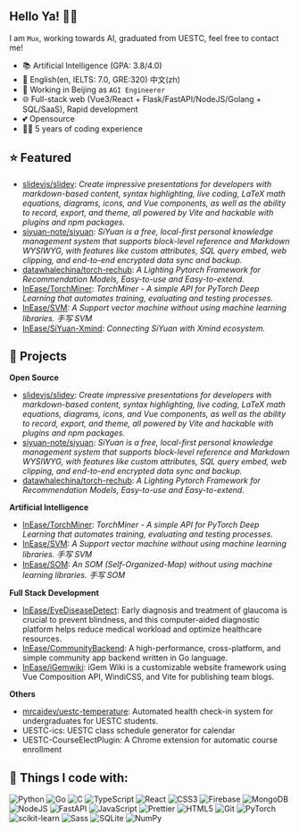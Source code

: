 ## Hello Ya! 👋🏻

I am `Mux`, working towards AI, graduated from UESTC, feel free to contact me!

- 📚 Artificial Intelligence (GPA: 3.8/4.0)
- 💬 English(en, IELTS: 7.0, GRE:320) 中文(zh)
- 🧠 Working in Beijing as `AGI Engineerer`
- 🌐 Full-stack web (Vue3/React + Flask/FastAPI/NodeJS/Golang + SQL/SaaS), Rapid development
- 💕 Opensource
- 👩‍💻 5 years of coding experience

## ⭐️ Featured

- [slidevjs/slidev](https://github.com/slidevjs/slidev): _Create impressive presentations for developers with markdown-based content, syntax highlighting, live coding, LaTeX math equations, diagrams, icons, and Vue components, as well as the ability to record, export, and theme, all powered by Vite and hackable with plugins and npm packages._
- [siyuan-note/siyuan](https://github.com/siyuan-note/siyuan): _SiYuan is a free, local-first personal knowledge management system that supports block-level reference and Markdown WYSIWYG, with features like custom attributes, SQL query embed, web clipping, and end-to-end encrypted data sync and backup._
- [datawhalechina/torch-rechub](https://github.com/datawhalechina/torch-rechub): _A Lighting Pytorch Framework for Recommendation Models, Easy-to-use and Easy-to-extend._
- [InEase/TorchMiner](https://github.com/InEase/TorchMiner): _TorchMiner - A simple API for PyTorch Deep Learning that automates training, evaluating and testing processes._
- [InEase/SVM](https://github.com/InEase/SVM): _A Support vector machine without using machine learning libraries. 手写 SVM_
- [InEase/SiYuan-Xmind](https://github.com/InEase/SiYuan-Xmind): _Connecting SiYuan with Xmind ecosystem._

## 🔨 Projects

**Open Source**

- [slidevjs/slidev](https://github.com/slidevjs/slidev): _Create impressive presentations for developers with markdown-based content, syntax highlighting, live coding, LaTeX math equations, diagrams, icons, and Vue components, as well as the ability to record, export, and theme, all powered by Vite and hackable with plugins and npm packages._
- [siyuan-note/siyuan](https://github.com/siyuan-note/siyuan): _SiYuan is a free, local-first personal knowledge management system that supports block-level reference and Markdown WYSIWYG, with features like custom attributes, SQL query embed, web clipping, and end-to-end encrypted data sync and backup._
- [datawhalechina/torch-rechub](https://github.com/datawhalechina/torch-rechub): _A Lighting Pytorch Framework for Recommendation Models, Easy-to-use and Easy-to-extend._

**Artificial Intelligence**

- [InEase/TorchMiner](https://github.com/InEase/TorchMiner): _TorchMiner - A simple API for PyTorch Deep Learning that automates training, evaluating and testing processes._
- [InEase/SVM](https://github.com/InEase/SVM): _A Support vector machine without using machine learning libraries. 手写 SVM_
- [InEase/SOM](https://github.com/InEase/SOM): _An SOM (Self-Organized-Map) without using machine learning libraries. 手写 SOM_

**Full Stack Development**

- [InEase/EyeDiseaseDetect](https://github.com/InEase/EyeDiseaseDetect): Early diagnosis and treatment of glaucoma is crucial to prevent blindness, and this computer-aided diagnostic platform helps reduce medical workload and optimize healthcare resources.
- [InEase/CommunityBackend](https://github.com/InEase/CommunityBackend): A high-performance, cross-platform, and simple community app backend written in Go language.
- [InEase/iGemwiki](https://github.com/InEase/iGemwiki): iGem Wiki is a customizable website framework using Vue Composition API, WindiCSS, and Vite for publishing team blogs.

**Others**

- [mrcaidev/uestc-temperature](https://github.com/mrcaidev/uestc-temperature): Automated health check-in system for undergraduates for UESTC students.
- UESTC-ics: UESTC class schedule generator for calendar
- UESTC-CourseElectPlugin: A Chrome extension for automatic course enrollment

## 🔧 Things I code with:

![Python](http://img.shields.io/badge/Python-3776AB?style=flat-square&logo=python&logoColor=ffffff)
![Go](https://img.shields.io/badge/-Go-3776AB?style=flat-square&logo=go&logoColor=ffffff)
![C](http://img.shields.io/badge/-C-3776AB?style=flat-square&logo=c&logoColor=ffffff)
![TypeScript](https://img.shields.io/badge/TypeScript-%23007ACC.svg?style=flat-square&logo=typescript&logoColor=white)
![React](https://img.shields.io/badge/React-%23007ACC?style=flat-square&logo=react&logoColor=white)
![CSS3](https://img.shields.io/badge/-CSS3-%231572B6?style=flat-square&logo=css3)
![Firebase](https://img.shields.io/badge/firebase-%234285F4.svg?style=flat-square&logo=firebase)
![MongoDB](https://img.shields.io/badge/MongoDB-%234ea94b.svg?style=flat-square&logo=mongodb&logoColor=white)
![NodeJS](https://img.shields.io/badge/Nodejs-43853d?style=flat-square&logo=node.js&logoColor=white)
![FastAPI](https://img.shields.io/badge/FastAPI-43853d.svg?style=flat-square&logo=fastapi&logoColor=white)
![JavaScript](https://img.shields.io/badge/-JavaScript-yellow?style=flat-square&logo=javascript&logoColor=white)
![Prettier](https://img.shields.io/badge/-Prettier-E7A93E?style=flat-square&logo=prettier&logoColor=white)
![HTML5](https://img.shields.io/badge/-HTML5-E34F26?style=flat-square&logo=html5&logoColor=ffffff)
![Git](https://img.shields.io/badge/-Git-F05032?style=flat-square&logo=git&logoColor=white)
![PyTorch](https://img.shields.io/badge/PyTorch-%23EE4C2C.svg?style=flat-square&logo=pytorch&logoColor=white)
![scikit-learn](https://img.shields.io/badge/scikit--learn-F06032.svg?style=flat-square&logo=scikit-learn&logoColor=white)
![Sass](https://img.shields.io/badge/Sass-CC6699?style=flat-square&logo=sass&logoColor=white)
![SQLite](https://img.shields.io/badge/Sqlite-%2307405e.svg?style=flat-square&logo=sqlite&logoColor=white)
![NumPy](https://img.shields.io/badge/numpy-%23013243.svg?style=flat-square&logo=numpy&logoColor=white)
